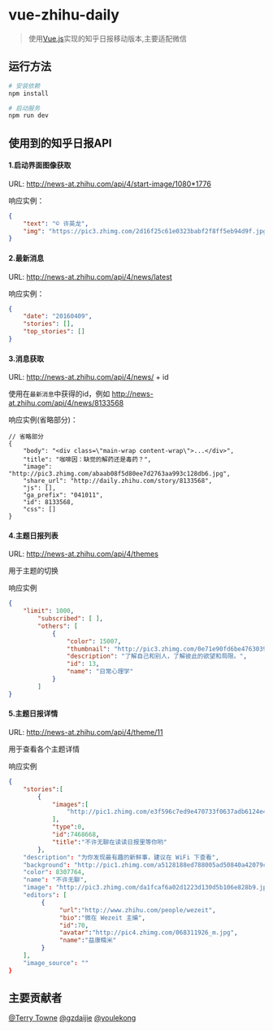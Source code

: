 # vue-zhihu-daily

> 使用[Vue.js](https://github.com/vuejs/vue)实现的知乎日报移动版本,主要适配微信

## 运行方法
```bash
# 安装依赖
npm install

# 启动服务
npm run dev
```

## 使用到的知乎日报API
#### 1.启动界面图像获取

URL: http://news-at.zhihu.com/api/4/start-image/1080*1776

响应实例：
```json
{
    "text": "© 许英龙",
    "img": "https://pic3.zhimg.com/2d16f25c61e0323babf2f8ff5eb94d9f.jpg"
}
```

####  2.最新消息

URL: http://news-at.zhihu.com/api/4/news/latest

响应实例：
```json
{
    "date": "20160409",
    "stories": [],
    "top_stories": []
}
```

####  3.消息获取
URL: http://news-at.zhihu.com/api/4/news/ + id

使用在`最新消息`中获得的id，例如 http://news-at.zhihu.com/api/4/news/8133568

响应实例(省略部分)：
```
// 省略部分
{
    "body": "<div class=\"main-wrap content-wrap\">...</div>",
    "title": "咖啡因：缺觉的解药还是毒药？",
    "image": "http://pic3.zhimg.com/abaab08f5d80ee7d2763aa993c128db6.jpg",
    "share_url": "http://daily.zhihu.com/story/8133568",
    "js": [],
    "ga_prefix": "041011",
    "id": 8133568,
    "css": []
}
```
#### 4.主题日报列表
URL: http://news-at.zhihu.com/api/4/themes

用于主题的切换

响应实例
```JSON
{
    "limit": 1000,
        "subscribed": [ ],
        "others": [
            {
                "color": 15007,
                "thumbnail": "http://pic3.zhimg.com/0e71e90fd6be47630399d63c58beebfc.jpg",
                "description": "了解自己和别人，了解彼此的欲望和局限。",
                "id": 13,
                "name": "日常心理学"
            }
        ]
}
```
#### 5.主题日报详情
URL: http://news-at.zhihu.com/api/4/theme/11

用于查看各个主题详情

响应实例
```JSON
{
    "stories":[
        {
            "images":[
                "http://pic1.zhimg.com/e3f596c7ed9e470733f0637adb6124e4.jpg"
            ],
            "type":0,
            "id":7468668,
            "title":"不许无聊在读读日报里等你哟"
        },
    "description": "为你发现最有趣的新鲜事，建议在 WiFi 下查看",
    "background": "http://pic1.zhimg.com/a5128188ed788005ad50840a42079c41.jpg",
    "color": 8307764,
    "name": "不许无聊",
    "image": "http://pic3.zhimg.com/da1fcaf6a02d1223d130d5b106e828b9.jpg",
    "editors": [
         {
              "url":"http://www.zhihu.com/people/wezeit",
              "bio":"微在 Wezeit 主编",
              "id":70,
              "avatar":"http://pic4.zhimg.com/068311926_m.jpg",
              "name":"益康糯米"
         }
    ],
    "image_source": ""
}
```

## 主要贡献者
[@Terry Towne](https://github.com/terrytowne)
[@gzdaijie](https://github.com/gzdaijie)
[@youlekong](https://github.com/youlekong)
